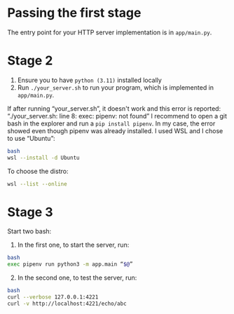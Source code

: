 
# Passing the first stage

The entry point for your HTTP server implementation is in `app/main.py`.

# Stage 2
1. Ensure you to have `python (3.11)` installed locally
1. Run `./your_server.sh` to run your program, which is implemented in
   `app/main.py`.

If after running “your_server.sh”, it doesn't work and this error is reported: “./your_server.sh: line 8: exec: pipenv: not found” I recommend to open a git bash in the explorer and run a `pip install pipenv`.
In my case, the error showed even though pipenv was already installed.
I used WSL and I chose to use “Ubuntu”:
```sh
bash
wsl --install -d Ubuntu
```
To choose the distro:
```sh
wsl --list --online
```


# Stage 3
Start two bash:
1. In the first one, to start the server, run:
```sh
bash
exec pipenv run python3 -m app.main “$@”
```

2. In the second one, to test the server, run:
```sh
bash
curl --verbose 127.0.0.1:4221
curl -v http://localhost:4221/echo/abc
```
